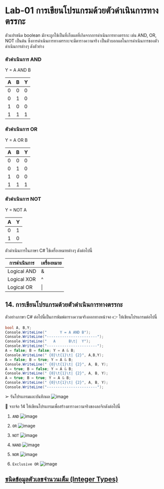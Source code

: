 # Lab-01 การเขียนโปรแกรมด้วยตัวดำเนินการทางตรรกะ

ตัวแปรชนิด boolean มักจะถูกใช้เป็นที่เก็บผลที่เกิดจากการดำเนินการทางตรรกะ เช่น AND, OR, NOT เป็นต้น ซึ่งการดำเนินการทางตรรกะจะมีตารางความจริง เป็นตัวบอกผลในการดำเนินการของตัวดำเนินการต่างๆ ดังตัวย่าง

### ตัวดำเนินการ AND

Y = A AND B

| A | B | Y |
|---|---|---|
| 0 | 0 | 0 |
| 0 | 1 | 0 |
| 1 | 0 | 0 |
| 1 | 1 | 1 |

### ตัวดำเนินการ OR

Y = A OR B

| A | B | Y |
|---|---|---|
| 0 | 0 | 0 |
| 0 | 1 | 0 |
| 1 | 0 | 0 |
| 1 | 1 | 1 |

### ตัวดำเนินการ NOT

Y = NOT A

| A | Y |
|--|--|
| 0 | 1 |
| 1 | 0 |

ตัวดำเนินการในภาษา C#
ใช้เครื่องหมายต่างๆ ดังต่อไปนี้

| การดำเนินการ | เครื่องหมาย |
|------------|-----------|
| Logical AND | & |
| Logical XOR | ^ |
| Logical OR | \| |

## 14. การเขียนโปรแกรมด้วยตัวดำเนินการทางตรรกะ

ตัวอย่างภาษา C# ต่อไปนี้เป็นการพิมพ์ตารางความจริงออกทางหน้าจอ
👉 ให้เขียนโปรแกรมต่อไปนี้

```csharp
bool A, B,Y;
Console.WriteLine("      Y = A AND B");
Console.WriteLine("-----------------------");
Console.WriteLine("   A      B\t|  Y");
Console.WriteLine("-----------------------");
A = false; B = false; Y = A & B;
Console.WriteLine(" {0}\t{1}\t| {2}", A,B,Y);
A = false; B = true; Y = A & B;
Console.WriteLine(" {0}\t{1}\t| {2}", A, B, Y);
A = true; B = false; Y = A & B;
Console.WriteLine(" {0}\t{1}\t| {2}", A, B, Y);
A = true; B = true; Y = A & B;
Console.WriteLine(" {0}\t{1}\t| {2}", A, B, Y);
Console.WriteLine("-----------------------");
```

➢ รันโปรแกรมและบันทึกผล
![image](https://github.com/CHAIYAPRUK/OOP2565-Week-02/assets/115066395/f3e5297d-7d48-4082-9ce8-a3d12dddd211)

 
👷 จากจ้อ 14 ให้เขียนโปรแกรมเพื่อสร้างตารางความจริงของลอจิกดังต่อไปนี้

1. `AND`
![image](https://github.com/CHAIYAPRUK/OOP2565-Week-02/assets/115066395/378acc11-6562-4542-a88e-7f68c40a362c)

2. `OR`
![image](https://github.com/CHAIYAPRUK/OOP2565-Week-02/assets/115066395/1b202724-2bb7-4c5f-9b53-a96b7a0da3f7)
3. `NOT`
![image](https://github.com/CHAIYAPRUK/OOP2565-Week-02/assets/115066395/974181cb-3a1c-4012-8c6e-97fd0c4a3860)

4. `NAND`
![image](https://github.com/CHAIYAPRUK/OOP2565-Week-02/assets/115066395/03a8728d-5d98-42f5-97c4-61afd8ae7800)

5. `NOR`
![image](https://github.com/CHAIYAPRUK/OOP2565-Week-02/assets/115066395/a5242746-3e09-40fb-b13b-f2d66a5fe9d0)

6. `Exclusive OR`
![image](https://github.com/CHAIYAPRUK/OOP2565-Week-02/assets/115066395/54b7beef-7b5d-44e5-bde3-f11a47ad8e4e)


## [ชนิดข้อมูลตัวเลขจำนวนเต็ม (Integer Types)](./Lab-01-part-15.md)
